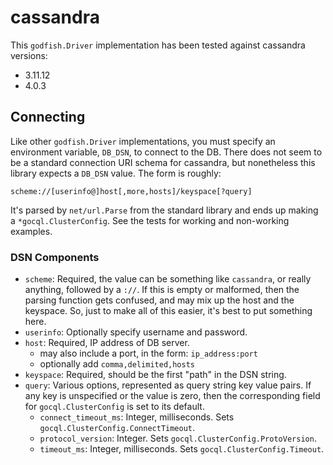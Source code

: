 # cassandra

This `godfish.Driver` implementation has been tested against cassandra versions:

- 3.11.12
- 4.0.3

## Connecting

Like other `godfish.Driver` implementations, you must specify an environment
variable, `DB_DSN`, to connect to the DB. There does not seem to be a standard
connection URI schema for cassandra, but nonetheless this library expects a
`DB_DSN` value. The form is roughly:

```
scheme://[userinfo@]host[,more,hosts]/keyspace[?query]
```

It's parsed by `net/url.Parse` from the standard library and ends up making a
`*gocql.ClusterConfig`. See the tests for working and non-working examples.

### DSN Components

- `scheme`: Required, the value can be something like `cassandra`, or really
  anything, followed by a `://`. If this is empty or malformed, then the parsing
  function gets confused, and may mix up the host and the keyspace. So, just to
  make all of this easier, it's best to put something here.
- `userinfo`: Optionally specify username and password.
- `host`: Required, IP address of DB server.
  - may also include a port, in the form: `ip_address:port` 
  - optionally add `comma,delimited,hosts`
- `keyspace`: Required, should be the first "path" in the DSN string.
- `query`: Various options, represented as query string key value pairs. If any
  key is unspecified or the value is zero, then the corresponding field for
  `gocql.ClusterConfig` is set to its default.
  - `connect_timeout_ms`: Integer, milliseconds. Sets `gocql.ClusterConfig.ConnectTimeout`.
  - `protocol_version`: Integer. Sets `gocql.ClusterConfig.ProtoVersion`.
  - `timeout_ms`: Integer, milliseconds. Sets `gocql.ClusterConfig.Timeout`.
